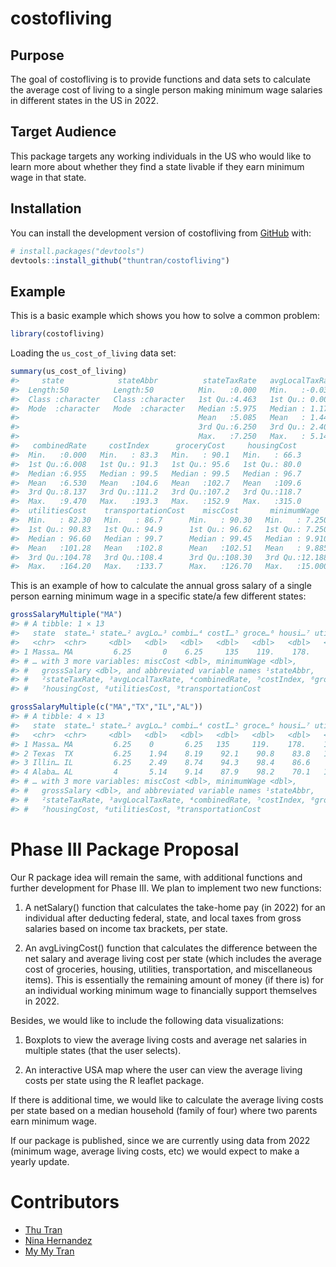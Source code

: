 
<!-- README.md is generated from README.Rmd. Please edit that file -->

# costofliving

<!-- badges: start -->
<!-- badges: end -->

## Purpose

The goal of costofliving is to provide functions and data sets to
calculate the average cost of living to a single person making minimum
wage salaries in different states in the US in 2022.

## Target Audience

This package targets any working individuals in the US who would like to
learn more about whether they find a state livable if they earn minimum
wage in that state.

## Installation

You can install the development version of costofliving from
[GitHub](https://github.com/) with:

``` r
# install.packages("devtools")
devtools::install_github("thuntran/costofliving")
```

## Example

This is a basic example which shows you how to solve a common problem:

``` r
library(costofliving)
```

Loading the `us_cost_of_living` data set:

``` r
summary(us_cost_of_living)
#>     state            stateAbbr          stateTaxRate   avgLocalTaxRate  
#>  Length:50          Length:50          Min.   :0.000   Min.   :-0.0300  
#>  Class :character   Class :character   1st Qu.:4.463   1st Qu.: 0.0075  
#>  Mode  :character   Mode  :character   Median :5.975   Median : 1.1700  
#>                                        Mean   :5.085   Mean   : 1.4450  
#>                                        3rd Qu.:6.250   3rd Qu.: 2.4075  
#>                                        Max.   :7.250   Max.   : 5.1400  
#>   combinedRate     costIndex      groceryCost     housingCost   
#>  Min.   :0.000   Min.   : 83.3   Min.   : 90.1   Min.   : 66.3  
#>  1st Qu.:6.008   1st Qu.: 91.3   1st Qu.: 95.6   1st Qu.: 80.0  
#>  Median :6.955   Median : 99.5   Median : 99.5   Median : 96.7  
#>  Mean   :6.530   Mean   :104.6   Mean   :102.7   Mean   :109.6  
#>  3rd Qu.:8.137   3rd Qu.:111.2   3rd Qu.:107.2   3rd Qu.:118.7  
#>  Max.   :9.470   Max.   :193.3   Max.   :152.9   Max.   :315.0  
#>  utilitiesCost    transportationCost    miscCost       minimumWage    
#>  Min.   : 82.30   Min.   : 86.7      Min.   : 90.30   Min.   : 7.250  
#>  1st Qu.: 90.83   1st Qu.: 94.9      1st Qu.: 96.62   1st Qu.: 7.250  
#>  Median : 96.60   Median : 99.7      Median : 99.45   Median : 9.910  
#>  Mean   :101.28   Mean   :102.8      Mean   :102.51   Mean   : 9.885  
#>  3rd Qu.:104.78   3rd Qu.:108.4      3rd Qu.:108.30   3rd Qu.:12.188  
#>  Max.   :164.20   Max.   :133.7      Max.   :126.70   Max.   :15.000
```

This is an example of how to calculate the annual gross salary of a
single person earning minimum wage in a specific state/a few different
states:

``` r
grossSalaryMultiple("MA")
#> # A tibble: 1 × 13
#>   state  state…¹ state…² avgLo…³ combi…⁴ costI…⁵ groce…⁶ housi…⁷ utili…⁸ trans…⁹
#>   <chr>  <chr>     <dbl>   <dbl>   <dbl>   <dbl>   <dbl>   <dbl>   <dbl>   <dbl>
#> 1 Massa… MA         6.25       0    6.25     135    119.    178.    111.    111.
#> # … with 3 more variables: miscCost <dbl>, minimumWage <dbl>,
#> #   grossSalary <dbl>, and abbreviated variable names ¹​stateAbbr,
#> #   ²​stateTaxRate, ³​avgLocalTaxRate, ⁴​combinedRate, ⁵​costIndex, ⁶​groceryCost,
#> #   ⁷​housingCost, ⁸​utilitiesCost, ⁹​transportationCost
```

``` r
grossSalaryMultiple(c("MA","TX","IL","AL"))
#> # A tibble: 4 × 13
#>   state  state…¹ state…² avgLo…³ combi…⁴ costI…⁵ groce…⁶ housi…⁷ utili…⁸ trans…⁹
#>   <chr>  <chr>     <dbl>   <dbl>   <dbl>   <dbl>   <dbl>   <dbl>   <dbl>   <dbl>
#> 1 Massa… MA         6.25    0       6.25   135     119.    178.    111.    111. 
#> 2 Texas  TX         6.25    1.94    8.19    92.1    90.8    83.8   103.     94.1
#> 3 Illin… IL         6.25    2.49    8.74    94.3    98.4    86.6    96.5   106. 
#> 4 Alaba… AL         4       5.14    9.14    87.9    98.2    70.1   101.     92.7
#> # … with 3 more variables: miscCost <dbl>, minimumWage <dbl>,
#> #   grossSalary <dbl>, and abbreviated variable names ¹​stateAbbr,
#> #   ²​stateTaxRate, ³​avgLocalTaxRate, ⁴​combinedRate, ⁵​costIndex, ⁶​groceryCost,
#> #   ⁷​housingCost, ⁸​utilitiesCost, ⁹​transportationCost
```

# Phase III Package Proposal

Our R package idea will remain the same, with additional functions and
further development for Phase III. We plan to implement two new
functions:

1)  A netSalary() function that calculates the take-home pay (in 2022)
    for an individual after deducting federal, state, and local taxes
    from gross salaries based on income tax brackets, per state.

2)  An avgLivingCost() function that calculates the difference between
    the net salary and average living cost per state (which includes the
    average cost of groceries, housing, utilities, transportation, and
    miscellaneous items). This is essentially the remaining amount of
    money (if there is) for an individual working minimum wage to
    financially support themselves in 2022.

Besides, we would like to include the following data visualizations:

1)  Boxplots to view the average living costs and average net salaries
    in multiple states (that the user selects).

2)  An interactive USA map where the user can view the average living
    costs per state using the R leaflet package.

If there is additional time, we would like to calculate the average
living costs per state based on a median household (family of four)
where two parents earn minimum wage.

If our package is published, since we are currently using data from 2022
(minimum wage, average living costs, etc) we would expect to make a
yearly update.

# Contributors

- [Thu Tran](https://github.com/thuntran)
- [Nina Hernandez](http://github.com/nhernandez3)
- [My My Tran](http://github.com/puppehmama)
